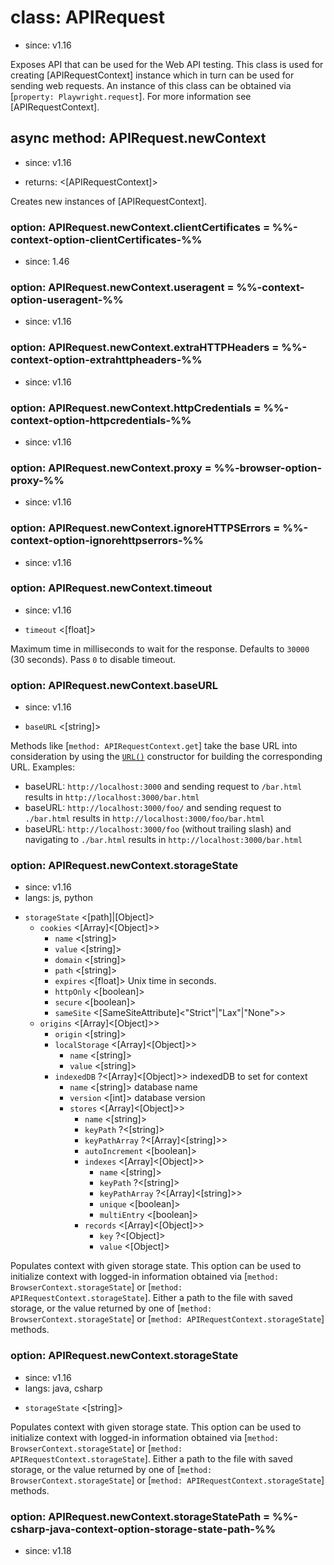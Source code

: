 # class: APIRequest
* since: v1.16

Exposes API that can be used for the Web API testing. This class is used for creating
[APIRequestContext] instance which in turn can be used for sending web requests. An instance
of this class can be obtained via [`property: Playwright.request`]. For more information
see [APIRequestContext].

## async method: APIRequest.newContext
* since: v1.16
- returns: <[APIRequestContext]>

Creates new instances of [APIRequestContext].

### option: APIRequest.newContext.clientCertificates = %%-context-option-clientCertificates-%%
* since: 1.46

### option: APIRequest.newContext.useragent = %%-context-option-useragent-%%
* since: v1.16

### option: APIRequest.newContext.extraHTTPHeaders = %%-context-option-extrahttpheaders-%%
* since: v1.16

### option: APIRequest.newContext.httpCredentials = %%-context-option-httpcredentials-%%
* since: v1.16

### option: APIRequest.newContext.proxy = %%-browser-option-proxy-%%
* since: v1.16

### option: APIRequest.newContext.ignoreHTTPSErrors = %%-context-option-ignorehttpserrors-%%
* since: v1.16

### option: APIRequest.newContext.timeout
* since: v1.16
- `timeout` <[float]>

Maximum time in milliseconds to wait for the response. Defaults to
`30000` (30 seconds). Pass `0` to disable timeout.

### option: APIRequest.newContext.baseURL
* since: v1.16
- `baseURL` <[string]>

Methods like [`method: APIRequestContext.get`] take the base URL into consideration by using the [`URL()`](https://developer.mozilla.org/en-US/docs/Web/API/URL/URL) constructor for building the corresponding URL. Examples:
* baseURL: `http://localhost:3000` and sending request to `/bar.html` results in `http://localhost:3000/bar.html`
* baseURL: `http://localhost:3000/foo/` and sending request to `./bar.html` results in `http://localhost:3000/foo/bar.html`
* baseURL: `http://localhost:3000/foo` (without trailing slash) and navigating to `./bar.html` results in `http://localhost:3000/bar.html`

### option: APIRequest.newContext.storageState
* since: v1.16
* langs: js, python
- `storageState` <[path]|[Object]>
  - `cookies` <[Array]<[Object]>>
    - `name` <[string]>
    - `value` <[string]>
    - `domain` <[string]>
    - `path` <[string]>
    - `expires` <[float]> Unix time in seconds.
    - `httpOnly` <[boolean]>
    - `secure` <[boolean]>
    - `sameSite` <[SameSiteAttribute]<"Strict"|"Lax"|"None">>
  - `origins` <[Array]<[Object]>>
    - `origin` <[string]>
    - `localStorage` <[Array]<[Object]>>
      - `name` <[string]>
      - `value` <[string]>
    - `indexedDB` ?<[Array]<[Object]>> indexedDB to set for context
      - `name` <[string]> database name
      - `version` <[int]> database version
      - `stores` <[Array]<[Object]>>
        - `name` <[string]>
        - `keyPath` ?<[string]>
        - `keyPathArray` ?<[Array]<[string]>>
        - `autoIncrement` <[boolean]>
        - `indexes` <[Array]<[Object]>>
          - `name` <[string]>
          - `keyPath` ?<[string]>
          - `keyPathArray` ?<[Array]<[string]>>
          - `unique` <[boolean]>
          - `multiEntry` <[boolean]>
        - `records` <[Array]<[Object]>>
          - `key` ?<[Object]>
          - `value` <[Object]>

Populates context with given storage state. This option can be used to initialize context with logged-in information
obtained via [`method: BrowserContext.storageState`] or [`method: APIRequestContext.storageState`]. Either a path to the
file with saved storage, or the value returned by one of [`method: BrowserContext.storageState`] or
[`method: APIRequestContext.storageState`] methods.

### option: APIRequest.newContext.storageState
* since: v1.16
* langs: java, csharp
- `storageState` <[string]>

Populates context with given storage state. This option can be used to initialize context with logged-in information
obtained via [`method: BrowserContext.storageState`] or [`method: APIRequestContext.storageState`]. Either a path to the
file with saved storage, or the value returned by one of [`method: BrowserContext.storageState`] or
[`method: APIRequestContext.storageState`] methods.

### option: APIRequest.newContext.storageStatePath = %%-csharp-java-context-option-storage-state-path-%%
* since: v1.18
